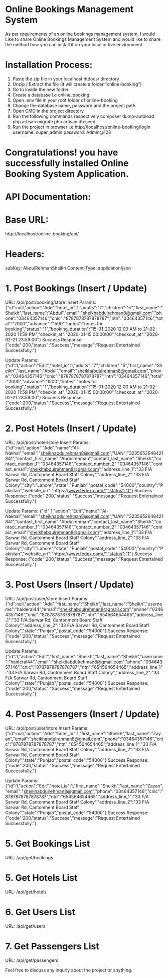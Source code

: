 # Online Bookings Management System
As per requirements of an online bookings management system, I would Like to share Online Bookings Management System and would like to share the method how you can install it on your local or live environment.

# Installation Process:
1. Paste the zip file in your localhost htdocs/ directory
2. Unzip / Extract the file (It will create a folder "online-booking")
3. Go to inside the new folder
4. Create a database i.e online_booking
5. Open .env file in your root folder of online-booking
6. Change the database name, password and the project path
7. Open CMD in the project directory
8. Run the following commands respectively
composer dump-autoload
php artisan migrate
php artisan db:seed
9. Run the project in browser i.e http://localhost/online-booking/login
username: super_admin
password: Admin@123

# Congratulations! you have successfully installed Online Booking System Application.

# API Documentation:

# Base URL: 
http://localhost/online-booking/api/

# Headers:
subKey: AbdulRehmanSheikh
Content-Type: application/json

# 1. Post Bookings (Insert / Update)

URL: /api/post/booking/store
Insert Params:
{"id":null,"action":"Add","hotel_id":1,"adults":"7","children":"5","first_name":"Sheikh","last_name":"Abdul","email":"sheikhabdulrehman8@gmail.com","phone":"03464357146","cnic":"8787878787878787","ntn":"03464357146","total":"2000","advance":"1500","notes":"notes for booking","status":"1","booking_duration":"15-01-2020 12:00 AM to 21-02-2020 11:59 PM","checkin_at":"2020-01-15 00:00:00","checkout_at":"2020-02-21 23:59:00"}
Success Response:
{"code":200,"status":"Success","message":"Request Entertained Successfully."}


Update Params:
{"id":1,"action":"Edit","hotel_id":1,"adults":"7","children":"5","first_name":"Sheikh","last_name":"Abdul","email":"sheikhabdulrehman8@gmail.com","phone":"03464357146","cnic":"8787878787878787","ntn":"03464357146","total":"2000","advance":"1500","notes":"notes for booking","status":"1","booking_duration":"15-01-2020 12:00 AM to 21-02-2020 11:59 PM","checkin_at":"2020-01-15 00:00:00","checkout_at":"2020-02-21 23:59:00"}
Success Response:
{"code":200,"status":"Success","message":"Request Entertained Successfully."}

# 2. Post Hotels (Insert / Update)

URL: /api/post/hotel/store
Insert Params:
{"id":null,"action":"Add","name":"Al-Nakhal","email":"sheikhabdulrehman8@gmail.com","UAN":"3235652648421841","contact_first_name":"Abdulrehman","contact_last_name":"Sheikh","contact_number_1":"03464357146","contact_number_2":"03464357146","contact_email":"sheikhabdulrehman8@gmail.com","address_line_1":"33 F\/A Sarwar Rd, Cantonment Board Staff Colony","address_line_2":"33 F\/A Sarwar Rd, Cantonment Board Staff Colony","city":"Lahore","state":"Punjab","postal_code":"54000","country":"Pakistan","website_uri":"https:\/\/www.fedex.com\/","status":"1"}
Success Response:
{"code":200,"status":"Success","message":"Request Entertained Successfully."}


Update Params:
{"id":1,"action":"Edit","name":"Al-Nakhal","email":"sheikhabdulrehman8@gmail.com","UAN":"3235652648421841","contact_first_name":"Abdulrehman","contact_last_name":"Sheikh","contact_number_1":"03464357146","contact_number_2":"03464357146","contact_email":"sheikhabdulrehman8@gmail.com","address_line_1":"33 F\/A Sarwar Rd, Cantonment Board Staff Colony","address_line_2":"33 F\/A Sarwar Rd, Cantonment Board Staff Colony","city":"Lahore","state":"Punjab","postal_code":"54000","country":"Pakistan","website_uri":"https:\/\/www.fedex.com\/","status":"1"}
Success Response:
{"code":200,"status":"Success","message":"Request Entertained Successfully."}

# 3. Post Users (Insert / Update)

URL: /api/post/user/store
Insert Params:
{"id":null,"action":"Add","first_name":"Sheikh","last_name":"Sheikh","username":"haideral44","email":"sheikhabdulrehman8@gmail.com","phone":"03464357146","cnic":"8787878787878787","ntn":"654564654465","address_line_1":"33 F\/A Sarwar Rd, Cantonment Board Staff Colony","address_line_2":"33 F\/A Sarwar Rd, Cantonment Board Staff Colony","state":"Punjab","postal_code":"54000"}
Success Response:
{"code":200,"status":"Success","message":"Request Entertained Successfully."}


Update Params:
{"id":1,"action":"Edit","first_name":"Sheikh","last_name":"Sheikh","username":"haideral44","email":"sheikhabdulrehman8@gmail.com","phone":"03464357146","cnic":"8787878787878787","ntn":"654564654465","address_line_1":"33 F\/A Sarwar Rd, Cantonment Board Staff Colony","address_line_2":"33 F\/A Sarwar Rd, Cantonment Board Staff Colony","state":"Punjab","postal_code":"54000"}
Success Response:
{"code":200,"status":"Success","message":"Request Entertained Successfully."}

# 4. Post Passengers (Insert / Update)

URL: /api/post/user/store
Insert Params:
{"id":null,"action":"Add","hotel_id":1,"first_name":"Sheikh","last_name":"Zayan","email":"sheikhabdulrehman8@gmail.com","phone":"03464357146","cnic":"8787878787878787","ntn":"654564654465","address_line_1":"33 F\/A Sarwar Rd, Cantonment Board Staff Colony","address_line_2":"33 F\/A Sarwar Rd, Cantonment Board Staff Colony","state":"Punjab","postal_code":"54000"}
Success Response:
{"code":200,"status":"Success","message":"Request Entertained Successfully."}


Update Params:
{"id":1,"action":"Edit","hotel_id":1,"first_name":"Sheikh","last_name":"Zayan","email":"sheikhabdulrehman8@gmail.com","phone":"03464357146","cnic":"8787878787878787","ntn":"654564654465","address_line_1":"33 F\/A Sarwar Rd, Cantonment Board Staff Colony","address_line_2":"33 F\/A Sarwar Rd, Cantonment Board Staff Colony","state":"Punjab","postal_code":"54000"}
Success Response:
{"code":200,"status":"Success","message":"Request Entertained Successfully."}

# 5. Get Bookings List

URL: /api/get/bookings

# 5. Get Hotels List

URL: /api/get/hotels

# 6. Get Users List

URL: /api/get/users

# 7. Get Passengers List

URL: /api/get/passengers

Feel free to discuss any inquiry about the project or anything.
